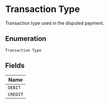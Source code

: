 
# Transaction Type

Transaction type used in the disputed payment.

## Enumeration

`Transaction Type`

## Fields

| Name |
|  --- |
| `DEBIT` |
| `CREDIT` |

